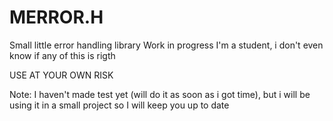 # MERROR.H

Small little error handling library
Work in progress
I'm a student, i don't even know if any of this is rigth

USE AT YOUR OWN RISK

Note: I haven't made test yet (will do it as soon as i got time),
but i will be using it in a small project so I will keep you up to date
